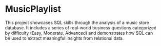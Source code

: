 # MusicPlaylist
This project showcases SQL skills through the analysis of a music store database. It includes a series of real-world business questions categorized by difficulty (Easy, Moderate, Advanced) and demonstrates how SQL can be used to extract meaningful insights from relational data.
